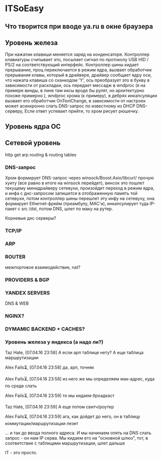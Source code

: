 # ITSoEasy
## Что творится при вводе ya.ru в окне браузера 

## Уровень железа

При нажатии клавиши меняется заряд на конденсаторе. 
Контроллер клавиатуры считывает это, посылает сигнал по протоколу USB HID / PS/2 на соответствующий интерфейс. 
Контроллер шины кидает прерывание, проц переключается в режим ядра, вызвает обработчик прерывания клавы, который в драйвере, драйвер сообщает ядру оси, 
что нажата клавиша со сканкодом 'Y', ось преобразует это в букву в зависимости от раскладки, 
ось передает мессадж в wndproc (я на примере винды, в лине там иксы вроде бы рулят, но архитектурно похоже примерно ), 
wndproc хрома (к примеру), в дебрях инкапсуляции вызвает его обработчик OnTextChange, 
в зависимости от настроек может асинхронно слать DNS-запрос по известному из DHCP DNS-серверу, Если ответ успевает прийти, то хром рисует рюшечку.

## Уровень ядра ОС

## Сетевой уровень


http get
arp
routing & routing tables


### DNS-запрос
Хром формирует DNS-запрос через winsock/Boost.Asio/libcurl/ прочую хуиту (все равно в итоге на winsock перейдет), 
винсок это пошлет текущему минидрайверу сетевухи, произойдет переход в режим ядра, 
и инфа с днс-запросом запишется в отображенную память той сетевухи, потом контроллер шины перешлет эту инфу на сетевуху, 
она формирует Ethernet-фрейм (преамбулу, MAC'и), инкапсулирует туда IP-пакет с src /dst, потом DNS, шлет по маку на рутер.

Корневые днс серверы?

### TCP/IP

### ARP

### 

### ROUTER

межпортовое взаимодействие, nat? 

### PROVIDERS & BGP

### YANDEX SERVERS

DNS & WEB

### NGINX?

### DYMAMIC BACKEND + CACHES?

### Уровень железа у яндекса (а надо ли?) 



Taz Hate, [07.04.16 23:58]
А если  арп таблице нету? А еще таблица маршрутизации

Alex Fails⏳, [07.04.16 23:58]
да, арп, точняк

Alex Fails⏳, [07.04.16 23:58]
из него же мы определяем мак-адрес, куда по среде слать


Alex Fails⏳, [07.04.16 23:59]
то мы кидаем броадкаст

Taz Hate, [07.04.16 23:59]
А еще потом свитч/роутер


Alex Fails⏳, [07.04.16 23:59]
ага, как дойдет до него, он в таблицу коммутации/маршрутизации лезет

... и так до ввода полного адреса. И мы начинаем опять на DNS слать запрос - он нам IP серва. Мы кидаем его на "основной шлюз", тот, в соответствие с таблицами маршрутизации, шлет дальше

IT - это просто.
